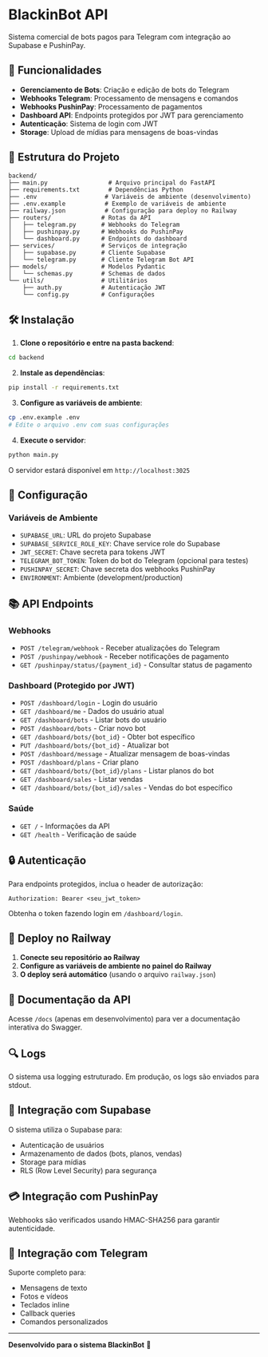 # BlackinBot API

Sistema comercial de bots pagos para Telegram com integração ao Supabase e PushinPay.

## 🚀 Funcionalidades

- **Gerenciamento de Bots**: Criação e edição de bots do Telegram
- **Webhooks Telegram**: Processamento de mensagens e comandos
- **Webhooks PushinPay**: Processamento de pagamentos
- **Dashboard API**: Endpoints protegidos por JWT para gerenciamento
- **Autenticação**: Sistema de login com JWT
- **Storage**: Upload de mídias para mensagens de boas-vindas

## 📁 Estrutura do Projeto

```
backend/
├── main.py                 # Arquivo principal do FastAPI
├── requirements.txt        # Dependências Python
├── .env                   # Variáveis de ambiente (desenvolvimento)
├── .env.example           # Exemplo de variáveis de ambiente
├── railway.json           # Configuração para deploy no Railway
├── routers/              # Rotas da API
│   ├── telegram.py       # Webhooks do Telegram
│   ├── pushinpay.py      # Webhooks do PushinPay
│   └── dashboard.py      # Endpoints do dashboard
├── services/             # Serviços de integração
│   ├── supabase.py       # Cliente Supabase
│   └── telegram.py       # Cliente Telegram Bot API
├── models/               # Modelos Pydantic
│   └── schemas.py        # Schemas de dados
└── utils/                # Utilitários
    ├── auth.py           # Autenticação JWT
    └── config.py         # Configurações
```

## 🛠️ Instalação

1. **Clone o repositório e entre na pasta backend**:
```bash
cd backend
```

2. **Instale as dependências**:
```bash
pip install -r requirements.txt
```

3. **Configure as variáveis de ambiente**:
```bash
cp .env.example .env
# Edite o arquivo .env com suas configurações
```

4. **Execute o servidor**:
```bash
python main.py
```

O servidor estará disponível em `http://localhost:3025`

## 🔧 Configuração

### Variáveis de Ambiente

- `SUPABASE_URL`: URL do projeto Supabase
- `SUPABASE_SERVICE_ROLE_KEY`: Chave service role do Supabase
- `JWT_SECRET`: Chave secreta para tokens JWT
- `TELEGRAM_BOT_TOKEN`: Token do bot do Telegram (opcional para testes)
- `PUSHINPAY_SECRET`: Chave secreta dos webhooks PushinPay
- `ENVIRONMENT`: Ambiente (development/production)

## 📚 API Endpoints

### Webhooks
- `POST /telegram/webhook` - Receber atualizações do Telegram
- `POST /pushinpay/webhook` - Receber notificações de pagamento
- `GET /pushinpay/status/{payment_id}` - Consultar status de pagamento

### Dashboard (Protegido por JWT)
- `POST /dashboard/login` - Login do usuário
- `GET /dashboard/me` - Dados do usuário atual
- `GET /dashboard/bots` - Listar bots do usuário
- `POST /dashboard/bots` - Criar novo bot
- `GET /dashboard/bots/{bot_id}` - Obter bot específico
- `PUT /dashboard/bots/{bot_id}` - Atualizar bot
- `POST /dashboard/message` - Atualizar mensagem de boas-vindas
- `POST /dashboard/plans` - Criar plano
- `GET /dashboard/bots/{bot_id}/plans` - Listar planos do bot
- `GET /dashboard/sales` - Listar vendas
- `GET /dashboard/bots/{bot_id}/sales` - Vendas do bot específico

### Saúde
- `GET /` - Informações da API
- `GET /health` - Verificação de saúde

## 🔒 Autenticação

Para endpoints protegidos, inclua o header de autorização:

```
Authorization: Bearer <seu_jwt_token>
```

Obtenha o token fazendo login em `/dashboard/login`.

## 🚀 Deploy no Railway

1. **Conecte seu repositório ao Railway**
2. **Configure as variáveis de ambiente no painel do Railway**
3. **O deploy será automático** (usando o arquivo `railway.json`)

## 📖 Documentação da API

Acesse `/docs` (apenas em desenvolvimento) para ver a documentação interativa do Swagger.

## 🔍 Logs

O sistema usa logging estruturado. Em produção, os logs são enviados para stdout.

## 🤝 Integração com Supabase

O sistema utiliza o Supabase para:
- Autenticação de usuários
- Armazenamento de dados (bots, planos, vendas)
- Storage para mídias
- RLS (Row Level Security) para segurança

## 💳 Integração com PushinPay

Webhooks são verificados usando HMAC-SHA256 para garantir autenticidade.

## 📱 Integração com Telegram

Suporte completo para:
- Mensagens de texto
- Fotos e vídeos
- Teclados inline
- Callback queries
- Comandos personalizados

---

**Desenvolvido para o sistema BlackinBot** 🤖 